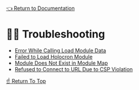 <!--ONE-DOCS-HIDE start-->
[👈 Return to Documentation](../../README.md#-documentation)
<!--ONE-DOCS-HIDE end-->

# 🧑‍🔧 Troubleshooting

* [Error While Calling Load Module Data](./error-while-attempting-to-call-load-module-data.md)
* [Failed to Load Holocron Module](./failed-to-load-holocron-module.md)
* [Module Does Not Exist in Module Map](./module-does-not-exist-in-module-map.md)
* [Refused to Connect to URL Due to CSP Violation](./refused-to-connect-to-url-due-to-csp-violation.md)

<!--ONE-DOCS-HIDE start-->
[☝️ Return To Top](#-troubleshooting)
<!--ONE-DOCS-HIDE end-->